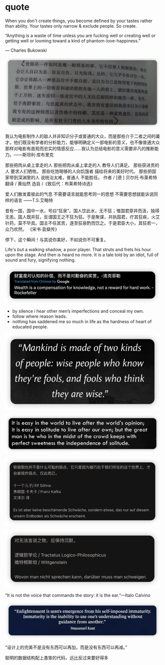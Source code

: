 # quote

When you don't create things, you become defined by your tastes rather than ability. Your tastes only narrow & exclude people. So create.

“Anything is a waste of time unless you are fucking well or creating well or getting well or looming toward a kind of phantom-love-happiness.”

― Charles Bukowski

![Untitled](quote/Untitled.png)

我认为电影制作人的敌人并非知识分子或普通的大众，而是那些介于二者之间的庸才。他们既没有学者的分析能力，能够明确定义一部电影的意义，也不像普通大众那样对电影有直观而忠实的情感反应……我认为总结电影的意义需要非凡的推断能力。——斯坦利·库布里克

那些把肉从桌上拿走的人 那些把肉从桌上拿走的人 教导人们满足。 那些获进贡的人 要求人们牺牲。 那些吃饱喝够的人向饥饿者 描绘将来的美好时代。 那些把国家带到深渊里的人 说统治太难，普通人 不能胜任。 作者 / [德 ] 贝尔托·布莱希特 翻译 / 黄灿然 选自 /《致后代：布莱希特诗选》

爱人们散发着彼此的气息 不需要语言就能思考同一的思想 不需要思想就能诉说同样的语言 ——T.S.艾略特

昔有一国，国中一水，号曰“狂泉”。国人饮此水，无不狂；惟国君穿井而汲，独得无恙。国人既并狂，反谓国王之不狂为狂。于是聚谋，共执国君，疗其狂疾，火艾针药，莫不毕具。国主不任其苦，遂至狂泉酌而饮之。于是君臣大小，其狂若一，众乃欢然。 《宋书·袁粲传》

停下，这个瞬间！与其说你美好，不如说你不可重复。

Life's but a walking shadow, a poor player. That struts and frets his hour upon the stage. And then is heard no more. It is a tale told by an idiot, full of sound and fury, signifying nothing.

![Untitled](quote/Untitled%201.png)

- by silence i hear other men’s imperfections and conceal my own.
- follow where reason leads.
- nothing has saddened me so much in life as the hardness of heart of educated people.

![Untitled](quote/Untitled%202.png)

![Untitled](quote/Untitled%203.png)

![Untitled](quote/Untitled%204.png)

![Untitled](quote/Untitled%205.png)

“It is not the voice that commands the story: it is the ear.”—Italo Calvino

![Untitled](quote/Untitled%206.png)

“设计上的完美不是没有东西可以再加，而是没有东西可以再减。”

 聪明的数据结构配上愚笨的代码，远比反过来要好得多